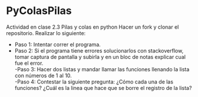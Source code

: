 # PyColasPilas

Actividad en clase 2.3 Pilas y colas en python
Hacer un fork y clonar el repositorio. Realizar lo siguiente:

- Paso 1: Intentar correr el programa.  
- Paso 2: Si el programa tiene errores solucionarlos con stackoverflow, tomar captura de pantalla y subirla y en un bloc de notas explicar cual fue el error.  
 -Paso 3: Hacer dos listas y mandar llamar las funciones llenando la lista con números de 1 al 10.  
 -Paso 4: Contestar la siguiente pregunta: ¿Cómo cada una de las funciones? ¿Cuál es la linea que hace que se borre el registro de la lista?  
